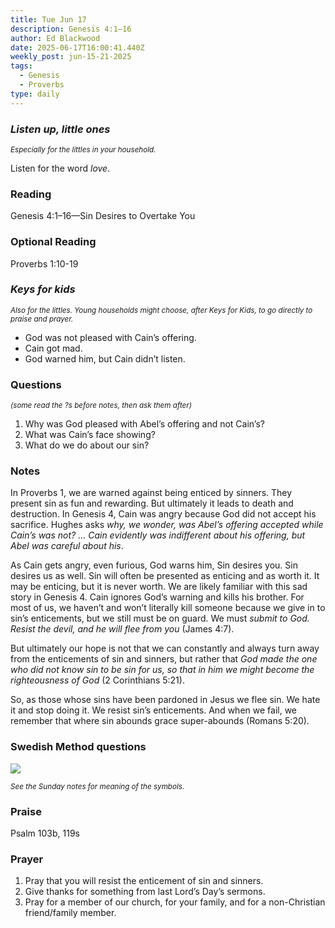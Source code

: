 ```yaml
---
title: Tue Jun 17
description: Genesis 4:1–16
author: Ed Blackwood
date: 2025-06-17T16:00:41.440Z
weekly_post: jun-15-21-2025
tags:
  - Genesis
  - Proverbs
type: daily
---
```

### *Listen up, little ones*

<div><small><i>Especially for the littles in your household.</i></small></div>

Listen for the word *love*.

### Reading

Genesis 4:1–16—Sin Desires to Overtake You

### Optional Reading

Proverbs 1:10-19

### *Keys for kids*

<div><small><i>Also for the littles. Young households might choose, after Keys for Kids, to go directly to praise and prayer.</i></small></div>

* God was not pleased with Cain’s offering.
* Cain got mad.
* God warned him, but Cain didn’t listen.

### Questions

<div><small><i>(some read the ?s before notes, then ask them after)</i></small></div>

1. Why was God pleased with Abel’s offering and not Cain’s?
2. What was Cain’s face showing?
3. What do we do about our sin?

### Notes

In Proverbs 1, we are warned against being enticed by sinners. They present sin as fun and rewarding. But ultimately it leads to death and destruction. In Genesis 4, Cain was angry because God did not accept his sacrifice. Hughes asks *why, we wonder, was Abel’s offering accepted while Cain’s was not? … Cain evidently was indifferent about his offering, but Abel was careful about his*.

As Cain gets angry, even furious, God warns him, Sin desires you. Sin desires us as well. Sin will often be presented as enticing and as worth it. It may be enticing, but it is never worth. We are likely familiar with this sad story in Genesis 4. Cain ignores God’s warning and kills his brother. For most of us, we haven’t and won’t literally kill someone because we give in to sin’s enticements, but we still must be on guard. We must *submit to God. Resist the devil, and he will flee from you* (James 4:7).

But ultimately our hope is not that we can constantly and always turn away from the enticements of sin and sinners, but rather that *God made the one who did not know sin to be sin for us, so that in him we might become the righteousness of God* (2 Corinthians 5:21).

So, as those whose sins have been pardoned in Jesus we flee sin. We hate it and stop doing it. We resist sin’s enticements. And when we fail, we remember that where sin abounds grace super-abounds (Romans 5:20).

### Swedish Method questions

![](/static/img/family_worship_study_ed-swedish_questions.png)

<div><small><i>See the Sunday notes for meaning of the symbols.</i></small></div>

### Praise

P﻿salm 103b, 119s

### Prayer

1. Pray that you will resist the enticement of sin and sinners.
2. Give thanks for something from last Lord’s Day’s sermons.
3. Pray for a member of our church, for your family, and for a non-Christian friend/family member.